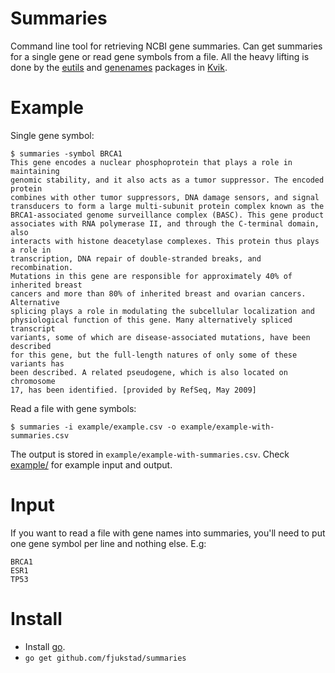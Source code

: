# Summaries
Command line tool for retrieving NCBI gene summaries. Can get summaries for a
single gene or read gene symbols from a file. All the heavy lifting is done by
the [eutils](https://github.com/fjukstad/kvik/tree/master/eutils) and
[genenames](https://github.com/fjukstad/kvik/tree/master/genenames)  packages in
[Kvik](http://github.com/fjukstad/kvik). 

# Example
Single gene symbol: 
```
$ summaries -symbol BRCA1
This gene encodes a nuclear phosphoprotein that plays a role in maintaining
genomic stability, and it also acts as a tumor suppressor. The encoded protein
combines with other tumor suppressors, DNA damage sensors, and signal
transducers to form a large multi-subunit protein complex known as the
BRCA1-associated genome surveillance complex (BASC). This gene product
associates with RNA polymerase II, and through the C-terminal domain, also
interacts with histone deacetylase complexes. This protein thus plays a role in
transcription, DNA repair of double-stranded breaks, and recombination.
Mutations in this gene are responsible for approximately 40% of inherited breast
cancers and more than 80% of inherited breast and ovarian cancers. Alternative
splicing plays a role in modulating the subcellular localization and
physiological function of this gene. Many alternatively spliced transcript
variants, some of which are disease-associated mutations, have been described
for this gene, but the full-length natures of only some of these variants has
been described. A related pseudogene, which is also located on chromosome
17, has been identified. [provided by RefSeq, May 2009]
```

Read a file with gene symbols: 
```
$ summaries -i example/example.csv -o example/example-with-summaries.csv
```
The output is stored in `example/example-with-summaries.csv`.  Check
[example/](example/) for example input and output.



# Input 
If you want to read a file with gene names into summaries, you'll need to put
one gene symbol per line and nothing else. E.g: 

```
BRCA1
ESR1
TP53
```

# Install
- Install [go](http://golang.org).
- `go get github.com/fjukstad/summaries`

